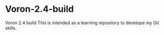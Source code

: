 # Voron-2.4-build
Voron 2.4 build
This is intended as a learning repository to develope my Git skills.
